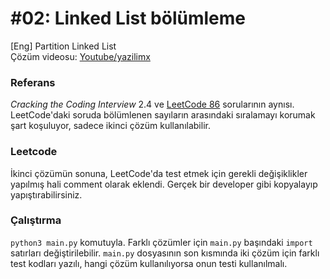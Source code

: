 # #02: Linked List bölümleme

[Eng] Partition Linked List  
Çözüm videosu: [Youtube/yazilimx](https://youtu.be/2ZCleVkx39E)

### Referans

_Cracking the Coding Interview_ 2.4 ve [LeetCode 86](https://leetcode.com/problems/partition-list/) sorularının aynısı. LeetCode'daki soruda bölümlenen sayıların arasındaki sıralamayı korumak şart koşuluyor, sadece ikinci çözüm kullanılabilir.

### Leetcode

İkinci çözümün sonuna, LeetCode'da test etmek için gerekli değişiklikler yapılmış hali comment olarak eklendi. Gerçek bir developer gibi kopyalayıp yapıştırabilirsiniz.

### Çalıştırma

`python3 main.py` komutuyla. Farklı çözümler için `main.py` başındaki `import` satırları değiştirilebilir. `main.py` dosyasının son kısmında iki çözüm için farklı test kodları yazılı, hangi çözüm kullanılıyorsa onun testi kullanılmalı.
